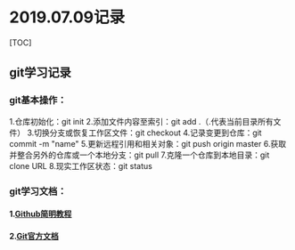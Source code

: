# 2019.07.09记录
[TOC]
## git学习记录
### git基本操作：
1.仓库初始化：git init
2.添加文件内容至索引：git add .（.代表当前目录所有文件）
3.切换分支或恢复工作区文件：git checkout
4.记录变更到仓库：git commit -m "name"
5.更新远程引用和相关对象：git push origin master
6.获取并整合另外的仓库或一个本地分支：git pull
7.克隆一个仓库到本地目录：git clone URL
8.现实工作区状态：git status
### git学习文档：
#### 1.[Github简明教程](https://www.runoob.com/w3cnote/git-guide.html)
#### 2.[Git官方文档](https://git-scm.com/book/zh/v2)
